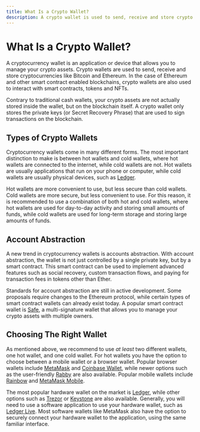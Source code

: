 ```yaml
---
title: What Is a Crypto Wallet?
description: A crypto wallet is used to send, receive and store crypto assets. It is often also used to interact with smart contracts. Learn more about crypto wallets.
---
```


# What Is a Crypto Wallet?

A cryptocurrency wallet is an application or device that allows you to manage your crypto assets. Crypto wallets are used to send, receive and store cryptocurrencies like Bitcoin and Ethereum. In the case of Ethereum and other smart contract enabled blockchains, crypto wallets are also used to interact with smart contracts, tokens and NFTs.

Contrary to traditional cash wallets, your crypto assets are not actually stored inside the wallet, but on the blockchain itself. A crypto wallet only stores the private keys (or Secret Recovery Phrase) that are used to sign transactions on the blockchain.

## Types of Crypto Wallets

Cryptocurrency wallets come in many different forms. The most important distinction to make is between hot wallets and cold wallets, where hot wallets are connected to the internet, while cold wallets are not. Hot wallets are usually applications that run on your phone or computer, while cold wallets are usually physical devices, such as [Ledger](https://ledger.com).

Hot wallets are more convenient to use, but less secure than cold wallets. Cold wallets are more secure, but less convenient to use. For this reason, it is recommended to use a combination of both hot and cold wallets, where hot wallets are used for day-to-day activity and storing small amounts of funds, while cold wallets are used for long-term storage and storing large amounts of funds.

## Account Abstraction

A new trend in cryptocurrency wallets is accounts abstraction. With account abstraction, the wallet is not just controlled by a single private key, but by a smart contract. This smart contract can be used to implement advanced features such as social recovery, custom transaction flows, and paying for transaction fees in tokens other than Ether.

Standards for account abstraction are still in active development. Some proposals require changes to the Ethereum protocol, while certain types of smart contract wallets can already exist today. A popular smart contract wallet is [Safe](https://safe.global/), a multi-signature wallet that allows you to manage your crypto assets with multiple owners.

## Choosing The Right Wallet

As mentioned above, we recommend to use _at least_ two different wallets, one hot wallet, and one cold wallet. For hot wallets you have the option to choose between a mobile wallet or a browser wallet. Popular browser wallets include [MetaMask](https://metamask.io/) and [Coinbase Wallet](https://wallet.coinbase.com/), while newer options such as the user-friendly [Rabby](https://rabby.io/) are also available. Popular mobile wallets include [Rainbow](https://rainbow.me/) and [MetaMask Mobile](https://metamask.io).

The most popular hardware wallet on the market is [Ledger](https://ledger.com), while other options such as [Trezor](https://trezor.io/) or [Keystone](https://keyst.one/) are also available. Generally, you will need to use a software application to use your hardware wallet, such as [Ledger Live](https://www.ledger.com/ledger-live). Most software wallets like MetaMask also have the option to securely connect your hardware wallet to the application, using the same familiar interface.

